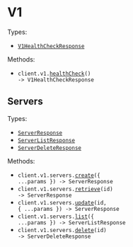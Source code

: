 # V1

Types:

- <code><a href="./src/resources/v1/v1.ts">V1HealthCheckResponse</a></code>

Methods:

- <code title="get /api/v1/health">client.v1.<a href="./src/resources/v1/v1.ts">healthCheck</a>() -> V1HealthCheckResponse</code>

## Servers

Types:

- <code><a href="./src/resources/v1/servers.ts">ServerResponse</a></code>
- <code><a href="./src/resources/v1/servers.ts">ServerListResponse</a></code>
- <code><a href="./src/resources/v1/servers.ts">ServerDeleteResponse</a></code>

Methods:

- <code title="post /api/v1/servers">client.v1.servers.<a href="./src/resources/v1/servers.ts">create</a>({ ...params }) -> ServerResponse</code>
- <code title="get /api/v1/servers/{id}">client.v1.servers.<a href="./src/resources/v1/servers.ts">retrieve</a>(id) -> ServerResponse</code>
- <code title="put /api/v1/servers/{id}">client.v1.servers.<a href="./src/resources/v1/servers.ts">update</a>(id, { ...params }) -> ServerResponse</code>
- <code title="get /api/v1/servers">client.v1.servers.<a href="./src/resources/v1/servers.ts">list</a>({ ...params }) -> ServerListResponse</code>
- <code title="delete /api/v1/servers/{id}">client.v1.servers.<a href="./src/resources/v1/servers.ts">delete</a>(id) -> ServerDeleteResponse</code>
